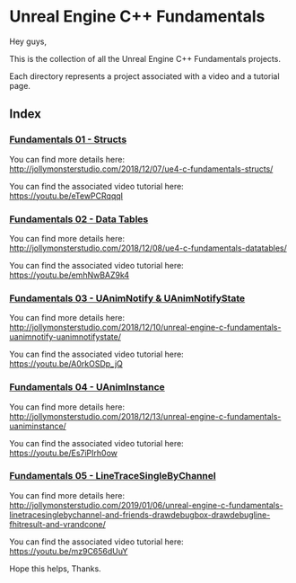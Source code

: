 # Unreal Engine C++ Fundamentals

Hey guys,

This is the collection of all the Unreal Engine C++ Fundamentals projects.

Each directory represents a project associated with a video and a tutorial page.

## Index
### [Fundamentals 01 - Structs](https://github.com/jollymonsterstudio/Unreal-Engine-Fundamentals/tree/master/UE4Fundamentals01)

You can find more details here: http://jollymonsterstudio.com/2018/12/07/ue4-c-fundamentals-structs/

You can find the associated video tutorial here: https://youtu.be/eTewPCRqqqI

### [Fundamentals 02 - Data Tables](https://github.com/jollymonsterstudio/Unreal-Engine-Fundamentals/tree/master/UE4Fundamentals02)

You can find more details here: http://jollymonsterstudio.com/2018/12/08/ue4-c-fundamentals-datatables/

You can find the associated video tutorial here: https://youtu.be/emhNwBAZ9k4

### [Fundamentals 03 - UAnimNotify & UAnimNotifyState](https://github.com/jollymonsterstudio/Unreal-Engine-Fundamentals/tree/master/UE4Fundamentals03)

You can find more details here: http://jollymonsterstudio.com/2018/12/10/unreal-engine-c-fundamentals-uanimnotify-uanimnotifystate/

You can find the associated video tutorial here: https://youtu.be/A0rkOSDp_jQ

### [Fundamentals 04 - UAnimInstance](https://github.com/jollymonsterstudio/Unreal-Engine-Fundamentals/tree/master/UE4Fundamentals04)

You can find more details here: http://jollymonsterstudio.com/2018/12/13/unreal-engine-c-fundamentals-uaniminstance/

You can find the associated video tutorial here: https://youtu.be/Es7iPIrh0ow

### [Fundamentals 05 - LineTraceSingleByChannel](https://github.com/jollymonsterstudio/Unreal-Engine-Fundamentals/tree/master/UE4Fundamentals05)

You can find more details here: http://jollymonsterstudio.com/2019/01/06/unreal-engine-c-fundamentals-linetracesinglebychannel-and-friends-drawdebugbox-drawdebugline-fhitresult-and-vrandcone/

You can find the associated video tutorial here: https://youtu.be/mz9C656dUuY

Hope this helps, Thanks.
